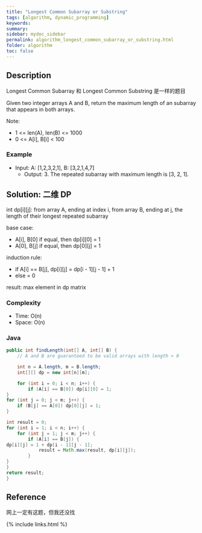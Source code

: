 ```yaml
---
title: "Longest Common Subarray or Substring"
tags: [algorithm, dynamic_programming]
keywords:
summary:
sidebar: mydoc_sidebar
permalink: algorithm_longest_common_subarray_or_substring.html
folder: algorithm
toc: false
---
```


## Description
Longest Common Subarray 和 Longest Common Substring 是一样的题目

Given two integer arrays A and B, return the maximum length of an subarray that appears in both arrays.

Note:
* 1 <= len(A), len(B) <= 1000
* 0 <= A[i], B[i] < 100

### Example
* Input: A: [1,2,3,2,1], B: [3,2,1,4,7]
  * Output: 3. The repeated subarray with maximum length is [3, 2, 1].

## Solution: 二维 DP
int dp[i][j]: from array A, ending at index i, from array B, ending at j, the length of their longest repeated subarray

base case: 
* A[i], B[0] if equal, then dp[i][0] = 1
* A[0], B[j] if equal, then dp[0][j] = 1

induction rule:
* if A[i] == B[j], dp[i][j] = dp[i - 1][j - 1] + 1
* else = 0

result: max element in dp matrix

### Complexity
* Time: O(n)
* Space: O(n)

### Java
```java
public int findLength(int[] A, int[] B) {
	// A and B are guaranteed to be valid arrays with length > 0

	int n = A.length, m = B.length;
	int[][] dp = new int[n][m];

	for (int i = 0; i < n; i++) {
		if (A[i] == B[0]) dp[i][0] = 1;
}
for (int j = 0; j < m; j++) {
	if (B[j] == A[0]) dp[0][j] = 1;
}

int result = 0;
for (int i = 1; i < n; i++) {
	for (int j = 1; j < m; j++) {
		if (A[i] == B[j]) {
dp[i][j] = 1 + dp[i - 1][j - 1];
			result = Math.max(result, dp[i][j]);
		}
}
}
return result;
}
```

## Reference
网上一定有这题，但我还没找

{% include links.html %}
